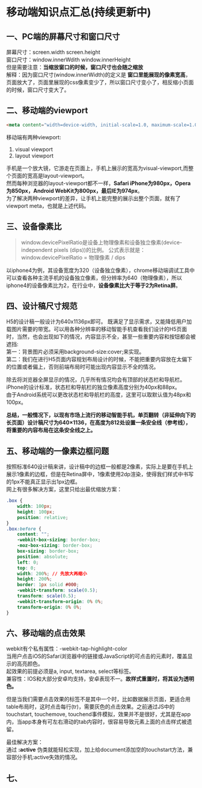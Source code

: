 # 移动端知识点汇总(持续更新中)


## 一、PC端的屏幕尺寸和窗口尺寸
屏幕尺寸：screen.width screen.height  
窗口尺寸：window.innerWdith window.innerHeight  
但是需要注意：**当缩放窗口的时候，窗口尺寸也会随之缩放**  
解释：因为窗口尺寸(window.innerWidth)的定义是 **窗口里能展现的像素宽高**，页面放大了，页面里展现的css像素变少了，所以窗口尺寸变小了，相反缩小页面的时候，窗口尺寸变大了。

## 二、移动端的viewport
```html
<meta content="width=device-width, initial-scale=1.0, maximum-scale=1.0, user-scalable=0" name="viewport">
```
移动端有两种viewport:  
1. visual viewport
2. layout viewport

手机是一个放大镜，它游走在页面上，手机上展示的宽高为visual-viewport,而整个页面的宽高是layout-viewport。  
然而每种浏览器的layout-viewport都不一样，**Safari iPhone为980px，Opera为850px，Android WebKit为800px，最后IE为974px**。  
为了解决两种viewport的差异，让手机上能完整的展示出整个页面，就有了viewport meta，也就是上述代码。

## 三、设备像素比
> window.devicePixelRatio是设备上物理像素和设备独立像素(device-independent pixels (dips))的比例。
公式表示就是：window.devicePixelRatio = 物理像素 / dips

以iphone4为例，其设备宽度为320（设备独立像素），chrome移动端调试工具中可以查看各种主流手机的设备独立像素，但分辨率为640（物理像素），所以iphone4的设备像素比为2，在行业中，**设备像素比大于等于2为Retina屏**。

## 四、设计稿尺寸规范
H5的设计稿一般设计为640x1136px即可。 既满足了显示需求，又能降低用户加载图片需要的带宽。可以用各种分辨率的移动智能手机查看我们设计的H5页面时，当然，也会出现如下的情况，内容显示不全，甚至一些重要内容和按钮都会被遮挡:   
第一：背景图片必须采用background-size:cover;来实现。  
第二：我们在进行H5页面内容规划布局设计的时候，不能把重要内容放在太偏下的位置或者偏上，否则前端布局时可能出现内容显示不全的情况。  

除去将浏览器全屏显示的情况，几乎所有情况均会有顶部的状态栏和导航栏。  
iPhone的设计标准，状态栏和导航栏的独立像素高度分别为40px和88px。  
由于Android系统可以更改状态栏和导航栏的高度，这里可以取默认值为48px和100px。   

**总结，一般情况下，以现有市场上流行的移动智能手机，单页翻转（非延伸向下的长页面）设计稿尺寸为640×1136，在高度为812处设置一条安全线（参考线），将重要的内容布局在这条安全线之上。**

## 五、移动端的一像素边框问题
按照标准640设计稿来讲，设计稿中的边框一般都是2像素，实际上是要在手机上展示1像素的边框，但是在Retina屏中，1像素使用2dp渲染，使得我们样式中书写的1px不能真正显示出1px边框。  
网上有很多解决方案，这里只给出最优缩放方案：  
```css
.box {
    width: 100px;
    height: 100px;
    position: relative;
}
.box:before {
    content: "";
    -webkit-box-sizing: border-box;
    -moz-box-sizing: border-box;
    box-sizing: border-box;
    position: absolute;
    left: 0;
    top: 0;
    width: 200%; // 先放大再缩小
    height: 200%;
    border: 1px solid #000;
    -webkit-transform: scale(0.5);
    transform: scale(0.5);
    -webkit-transform-origin: 0% 0%;
    transform-origin: 0% 0%;
}
```

## 六、移动端的点击效果
webkit有个私有属性：-webkit-tap-highlight-color  
当用户点击iOS的Safari浏览器中的链接或JavaScript的可点击的元素时，覆盖显示的高亮颜色。  
起效果的前提必须是a, input, textarea, select等标签。  
兼容性：IOS和大部分安卓均支持，安卓表现不一。**故样式重置时，将其设为透明色。**

但是当我们需要点击效果的标签不是其中一个时，比如数据展示页面，更适合用table布局时，这时点击每行(tr)，需要灰色的点击效果。之前通过JS中的touchstart, touchemove, touchend事件模拟，效果并不是很好，尤其是在app内，当app本身有可左右滑动的tab内容时，很容易导致元素上面的点击样式被遗留。  

最佳解决方案：  
通过 **:active** 伪类就能轻松实现，加上给document添加空的touchstart方法，兼容部分手机:active失效的情况。

## 七、

